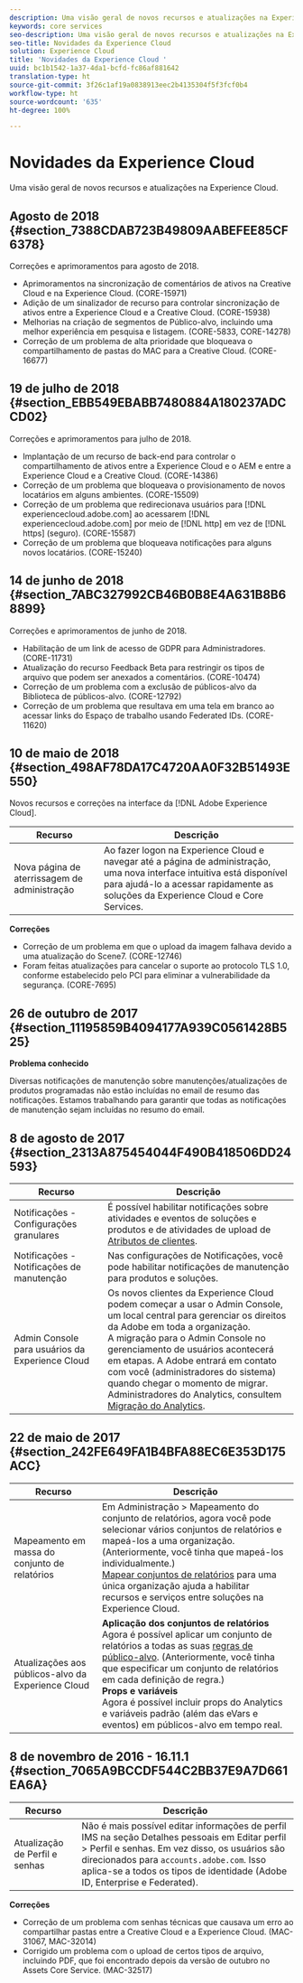 ```yaml
---
description: Uma visão geral de novos recursos e atualizações na Experience Cloud.
keywords: core services
seo-description: Uma visão geral de novos recursos e atualizações na Experience Cloud.
seo-title: Novidades da Experience Cloud
solution: Experience Cloud
title: 'Novidades da Experience Cloud '
uuid: bc1b1542-1a37-4da1-bcfd-fc86af881642
translation-type: ht
source-git-commit: 3f26c1af19a0838913eec2b4135304f5f3fcf0b4
workflow-type: ht
source-wordcount: '635'
ht-degree: 100%

---
```



# Novidades da Experience Cloud

Uma visão geral de novos recursos e atualizações na Experience Cloud.

## Agosto de 2018 {#section_7388CDAB723B49809AABEFEE85CF6378}

Correções e aprimoramentos para agosto de 2018.

* Aprimoramentos na sincronização de comentários de ativos na Creative Cloud e na Experience Cloud. (CORE-15971)
* Adição de um sinalizador de recurso para controlar sincronização de ativos entre a Experience Cloud e a Creative Cloud. (CORE-15938)
* Melhorias na criação de segmentos de Público-alvo, incluindo uma melhor experiência em pesquisa e listagem. (CORE-5833, CORE-14278)
* Correção de um problema de alta prioridade que bloqueava o compartilhamento de pastas do MAC para a Creative Cloud. (CORE-16677)

## 19 de julho de 2018 {#section_EBB549EBABB7480884A180237ADCCD02}

Correções e aprimoramentos para julho de 2018.

* Implantação de um recurso de back-end para controlar o compartilhamento de ativos entre a Experience Cloud e o AEM e entre a Experience Cloud e a Creative Cloud. (CORE-14386)
* Correção de um problema que bloqueava o provisionamento de novos locatários em alguns ambientes. (CORE-15509)
* Correção de um problema que redirecionava usuários para [!DNL experiencecloud.adobe.com] ao acessarem [!DNL experiencecloud.adobe.com] por meio de [!DNL http] em vez de [!DNL https] (seguro). (CORE-15587)
* Correção de um problema que bloqueava notificações para alguns novos locatários. (CORE-15240)

## 14 de junho de 2018 {#section_7ABC327992CB46B0B8E4A631B8B68899}

Correções e aprimoramentos de junho de 2018.

* Habilitação de um link de acesso de GDPR para Administradores. (CORE-11731)
* Atualização do recurso Feedback Beta para restringir os tipos de arquivo que podem ser anexados a comentários. (CORE-10474)
* Correção de um problema com a exclusão de públicos-alvo da Biblioteca de públicos-alvo. (CORE-12792)
* Correção de um problema que resultava em uma tela em branco ao acessar links do Espaço de trabalho usando Federated IDs. (CORE-11620)

## 10 de maio de 2018 {#section_498AF78DA17C4720AA0F32B51493E550}

Novos recursos e correções na interface da [!DNL Adobe Experience Cloud].

| Recurso | Descrição |
|--- |--- |
| Nova página de aterrissagem de administração | Ao fazer logon na Experience Cloud e navegar até a página de administração, uma nova interface intuitiva está disponível para ajudá-lo a acessar rapidamente as soluções da Experience Cloud e Core Services. |

**Correções**

* Correção de um problema em que o upload da imagem falhava devido a uma atualização do Scene7. (CORE-12746)
* Foram feitas atualizações para cancelar o suporte ao protocolo TLS 1.0, conforme estabelecido pelo PCI para eliminar a vulnerabilidade da segurança. (CORE-7695)

## 26 de outubro de 2017 {#section_11195859B4094177A939C0561428B525}

**Problema conhecido**

Diversas notificações de manutenção sobre manutenções/atualizações de produtos programadas não estão incluídas no email de resumo das notificações. Estamos trabalhando para garantir que todas as notificações de manutenção sejam incluídas no resumo do email.

## 8 de agosto de 2017 {#section_2313A875454044F490B418506DD24593}

| Recurso | Descrição |
|--- |--- |
| Notificações - Configurações granulares | É possível habilitar notificações sobre atividades e eventos de soluções e produtos e de atividades de upload de [Atributos de clientes](../attributes/attributes.md). |
| Notificações - Notificações de manutenção | Nas configurações de Notificações, você pode habilitar notificações de manutenção para produtos e soluções. |
| Admin Console para usuários da Experience Cloud | Os novos clientes da Experience Cloud podem começar a usar o Admin Console, um local central para gerenciar os direitos da Adobe em toda a organização.<br>A migração para o Admin Console no gerenciamento de usuários acontecerá em etapas. A Adobe entrará em contato com você (administradores do sistema) quando chegar o momento de migrar.<br>Administradores do Analytics, consultem [Migração do Analytics](https://docs.adobe.com/content/help/pt-BR/analytics/admin/user-product-management/user-management/migrate-users/c-migration-tool.html). |

## 22 de maio de 2017 {#section_242FE649FA1B4BFA88EC6E353D175ACC}

| Recurso | Descrição |
|--- |--- |
| Mapeamento em massa do conjunto de relatórios | Em Administração > Mapeamento do conjunto de relatórios, agora você pode selecionar vários conjuntos de relatórios e mapeá-los a uma organização. (Anteriormente, você tinha que mapeá-los individualmente.)  <br>[Mapear conjuntos de relatórios](../core-services/core-services.md) para uma única organização ajuda a habilitar recursos e serviços entre soluções na Experience Cloud. |
| Atualizações aos públicos-alvo da Experience Cloud | **Aplicação dos conjuntos de relatórios**<br> Agora é possível aplicar um conjunto de relatórios a todas as suas [regras de público-alvo](../audience-library/t-audience-create.md). (Anteriormente, você tinha que especificar um conjunto de relatórios em cada definição de regra.) <br>**Props e variáveis**<br> Agora é possível incluir props do Analytics e variáveis padrão (além das eVars e eventos) em públicos-alvo em tempo real. |

## 8 de novembro de 2016 - 16.11.1 {#section_7065A9BCCDF544C2BB37E9A7D661EA6A}

| Recurso | Descrição |
|--- |--- |
| Atualização de Perfil e senhas | Não é mais possível editar informações de perfil IMS na seção Detalhes pessoais em Editar perfil > Perfil e senhas. Em vez disso, os usuários são direcionados para `accounts.adobe.com`. Isso aplica-se a todos os tipos de identidade (Adobe ID, Enterprise e Federated). |

**Correções**

* Correção de um problema com senhas técnicas que causava um erro ao compartilhar pastas entre a Creative Cloud e a Experience Cloud. (MAC-31067, MAC-32014)
* Corrigido um problema com o upload de certos tipos de arquivo, incluindo PDF, que foi encontrado depois da versão de outubro no Assets Core Service. (MAC-32517)
